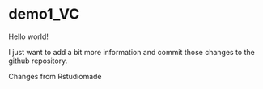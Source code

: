 # demo1_VC
Hello world!

I just want to add a bit more information and commit those changes to the github repository. 

Changes from Rstudiomade
